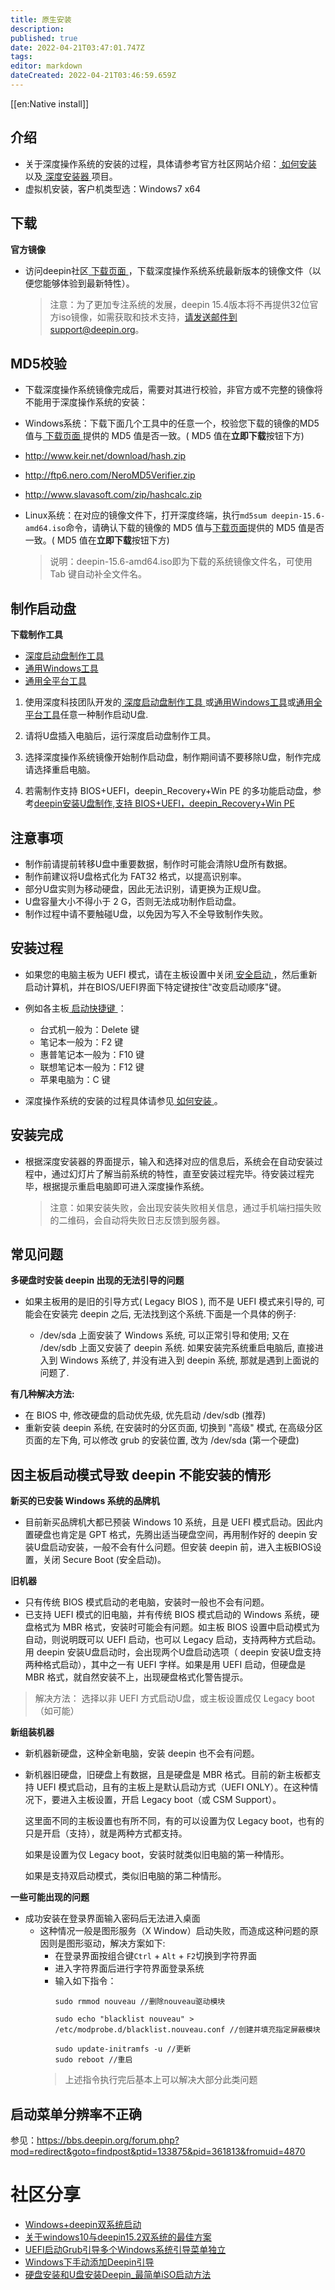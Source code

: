 ```yaml
---
title: 原生安装
description: 
published: true
date: 2022-04-21T03:47:01.747Z
tags: 
editor: markdown
dateCreated: 2022-04-21T03:46:59.659Z
---
```


[[en:Native install]]
## 介绍

* 关于深度操作系统的安装的过程，具体请参考官方社区网站介绍：[ 如何安装 ](https://www.deepin.org/installation/)以及[ 深度安装器 ](https://www.deepin.org/original/deepin-installer/)项目。
* 虚拟机安装，客户机类型选：Windows7 x64

## 下载

**官方镜像**

* 访问deepin社区[ 下载页面 ](https://www.deepin.org/download/)，下载深度操作系统系统最新版本的镜像文件（以便您能够体验到最新特性）。


    > 注意：为了更加专注系统的发展，deepin 15.4版本将不再提供32位官方iso镜像，如需获取和技术支持，请发送邮件到support@deepin.org。


## MD5校验

* 下载深度操作系统镜像完成后，需要对其进行校验，非官方或不完整的镜像将不能用于深度操作系统的安装：

* Windows系统：下载下面几个工具中的任意一个，校验您下载的镜像的MD5值与[ 下载页面 ](https://www.deepin.org/download/)提供的 MD5 值是否一致。( MD5 值在**立即下载**按钮下方)

* http://www.keir.net/download/hash.zip

* http://ftp6.nero.com/NeroMD5Verifier.zip

* http://www.slavasoft.com/zip/hashcalc.zip

* Linux系统：在对应的镜像文件下，打开深度终端，执行`md5sum deepin-15.6-amd64.iso`命令，请确认下载的镜像的 MD5 值与[下载页面](https://www.deepin.org/download/)提供的 MD5 值是否一致。( MD5 值在**立即下载**按钮下方)
    
    > 说明：deepin-15.6-amd64.iso即为下载的系统镜像文件名，可使用 Tab 键自动补全文件名。

## 制作启动盘

**下载制作工具**

* [ 深度启动盘制作工具 ](https://www.deepin.org/original/deepin-boot-maker/)
* [通用Windows工具](https://github.com/pbatard/rufus)
* [通用全平台工具](https://github.com/balena-io/etcher)

 1. 使用深度科技团队开发的[ 深度启动盘制作工具 ](https://www.deepin.org/original/deepin-boot-maker/)或[通用Windows工具](https://github.com/pbatard/rufus)或[通用全平台工具](https://github.com/balena-io/etcher)任意一种制作启动U盘.

2. 请将U盘插入电脑后，运行深度启动盘制作工具。

3. 选择深度操作系统镜像开始制作启动盘，制作期间请不要移除U盘，制作完成请选择重启电脑。

4. 若需制作支持 BIOS+UEFI，deepin_Recovery+Win PE 的多功能启动盘，参考[deepin安装U盘制作,支持 BIOS+UEFI，deepin_Recovery+Win PE](https://bbs.deepin.org/forum.php?mod=viewthread&tid=149708&extra=)

## 注意事项

* 制作前请提前转移U盘中重要数据，制作时可能会清除U盘所有数据。
* 制作前建议将U盘格式化为 FAT32 格式，以提高识别率。
* 部分U盘实则为移动硬盘，因此无法识别，请更换为正规U盘。
* U盘容量大小不得小于 2 G，否则无法成功制作启动盘。
* 制作过程中请不要触碰U盘，以免因为写入不全导致制作失败。

## 安装过程

* 如果您的电脑主板为 UEFI 模式，请在主板设置中关闭[ 安全启动 ](http://www.yxswz.com/x64bug.html)，然后重新启动计算机，并在BIOS/UEFI界面下特定键按住"改变启动顺序"键。


* 例如各主板[ 启动快捷键 ](http://jingyan.baidu.com/article/a378c9609ace4eb328283005.html)：

    * 台式机一般为：Delete 键
    * 笔记本一般为：F2 键
    * 惠普笔记本一般为：F10 键
    * 联想笔记本一般为：F12 键
    * 苹果电脑为：C 键


* 深度操作系统的安装的过程具体请参见[ 如何安装 ](https://www.deepin.org/installation/)。


## 安装完成

* 根据深度安装器的界面提示，输入和选择对应的信息后，系统会在自动安装过程中，通过幻灯片了解当前系统的特性，直至安装过程完毕。待安装过程完毕，根据提示重启电脑即可进入深度操作系统。

    > 注意：如果安装失败，会出现安装失败相关信息，通过手机端扫描失败的二维码，会自动将失败日志反馈到服务器。

## 常见问题

**多硬盘时安装 deepin 出现的无法引导的问题**

* 如果主板用的是旧的引导方式( Legacy BIOS ), 而不是 UEFI 模式来引导的, 可能会在安装完 deepin 之后, 无法找到这个系统.下面是一个具体的例子:

    * /dev/sda 上面安装了 Windows 系统, 可以正常引导和使用; 又在 /dev/sdb 上面又安装了 deepin 系统. 如果安装完系统重启电脑后, 直接进入到 Windows 系统了, 并没有进入到 deepin 系统, 那就是遇到上面说的问题了.

**有几种解决方法:**

* 在 BIOS 中, 修改硬盘的启动优先级, 优先启动 /dev/sdb (推荐)
* 重新安装 deepin 系统, 在安装时的分区页面, 切换到 "高级" 模式, 在高级分区页面的左下角, 可以修改 grub 的安装位置, 改为 /dev/sda (第一个硬盘)

## 因主板启动模式导致 deepin 不能安装的情形

**新买的已安装 Windows 系统的品牌机**
* 目前新买品牌机大都已预装 Windows 10 系统，且是 UEFI 模式启动。因此内置硬盘也肯定是 GPT 格式，先腾出适当硬盘空间，再用制作好的 deepin 安装U盘启动安装，一般不会有什么问题。但安装 deepin 前，进入主板BIOS设置，关闭 Secure Boot (安全启动)。

**旧机器**
* 只有传统 BIOS 模式启动的老电脑，安装时一般也不会有问题。
* 已支持 UEFI 模式的旧电脑，并有传统 BIOS 模式启动的 Windows 系统，硬盘格式为 MBR 格式，安装时可能会有问题。如主板 BIOS 设置中启动模式为自动，则说明既可以 UEFI 启动，也可以 Legacy 启动，支持两种方式启动。用 deepin 安装U盘启动时，会出现两个U盘启动选项（ deepin 安装U盘支持两种格式启动），其中之一有 UEFI 字样。如果是用 UEFI 启动，但硬盘是 MBR 格式，就自然安装不上，出现硬盘格式化警告提示。 

> 解决方法： 选择以非 UEFI 方式启动U盘，或主板设置成仅 Legacy boot（如可能）

**新组装机器**
* 新机器新硬盘，这种全新电脑，安装 deepin 也不会有问题。   
* 新机器旧硬盘，旧硬盘上有数据，且是硬盘是 MBR 格式。目前的新主板都支持 UEFI 模式启动，且有的主板上是默认启动方式（UEFI  ONLY）。在这种情况下，要进入主板设置，开启 Legacy  boot（或 CSM Support）。

    这里面不同的主板设置也有所不同，有的可以设置为仅 Legacy  boot，也有的只是开启（支持），就是两种方式都支持。

   如果是设置为仅 Legacy  boot，安装时就类似旧电脑的第一种情形。

   如果是支持双启动模式，类似旧电脑的第二种情形。

**一些可能出现的问题**

* 成功安装在登录界面输入密码后无法进入桌面
    * 这种情况一般是图形服务（X Window）启动失败，而造成这种问题的原因则是图形驱动，解决方案如下:
        * 在登录界面按组合键`Ctrl` + `Alt` + `F2`切换到字符界面
        * 进入字符界面后进行字符界面登录系统
        * 输入如下指令：
            ```shell
            sudo rmmod nouveau //删除nouveau驱动模块
            ```
            ```shell
            sudo echo "blacklist nouveau" > /etc/modprobe.d/blacklist.nouveau.conf //创建并填充指定屏蔽模块
            ```
            ```shell
            sudo update-initramfs -u //更新
            sudo reboot //重启
            ```
        > 上述指令执行完后基本上可以解决大部分此类问题


## 启动菜单分辨率不正确

参见：https://bbs.deepin.org/forum.php?mod=redirect&goto=findpost&ptid=133875&pid=361813&fromuid=4870

# 社区分享

* [Windows+deepin双系统启动](https://bbs.deepin.org/forum.php?mod=viewthread&tid=44261)
* [关于windows10与deepin15.2双系统的最佳方案](https://bbs.deepin.org/forum.php?mod=viewthread&tid=42209)
* [UEFI启动Grub引导多个Windows系统引导菜单独立](https://bbs.deepin.org/forum.php?mod=viewthread&tid=132291)
* [Windows下手动添加Deepin引导](https://bbs.deepin.org/forum.php?mod=viewthread&tid=133725)
* [硬盘安装和U盘安装Deepin_最简单iSO启动方法](https://bbs.deepin.org/forum.php?mod=viewthread&tid=135051)